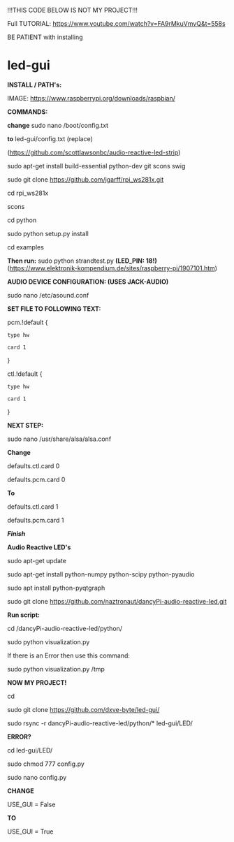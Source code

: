 !!!THIS CODE BELOW IS NOT MY PROJECT!!!

Full TUTORIAL: https://www.youtube.com/watch?v=FA9rMkuVmvQ&t=558s

BE PATIENT with installing

# led-gui

__INSTALL / PATH's:__


IMAGE: https://www.raspberrypi.org/downloads/raspbian/


__COMMANDS:__

__change__ sudo nano /boot/config.txt 

__to__ led-gui/config.txt (replace)

(https://github.com/scottlawsonbc/audio-reactive-led-strip)

sudo apt-get install build-essential python-dev git scons swig

sudo git clone https://github.com/jgarff/rpi_ws281x.git

cd rpi_ws281x

scons

cd python

sudo python setup.py install

cd examples

__Then run:__ sudo python strandtest.py __(LED_PIN: 18!)__
(https://www.elektronik-kompendium.de/sites/raspberry-pi/1907101.htm)

__AUDIO DEVICE CONFIGURATION: (USES JACK-AUDIO)__

sudo nano /etc/asound.conf

__SET FILE TO FOLLOWING TEXT:__

pcm.!default {

    type hw
    
    card 1
}

ctl.!default {

    type hw
    
    card 1
}

__NEXT STEP:__

sudo nano /usr/share/alsa/alsa.conf

__Change__

defaults.ctl.card 0

defaults.pcm.card 0

__To__

defaults.ctl.card 1

defaults.pcm.card 1

___Finish___



__Audio Reactive LED's__

sudo apt-get update

sudo apt-get install python-numpy python-scipy python-pyaudio

sudo apt install python-pyqtgraph

sudo git clone https://github.com/naztronaut/dancyPi-audio-reactive-led.git

__Run script:__

cd /dancyPi-audio-reactive-led/python/

sudo python visualization.py



If there is an Error then use this command:

sudo python visualization.py /tmp


__NOW MY PROJECT!__

cd

sudo git clone https://github.com/dxve-byte/led-gui/

sudo rsync -r dancyPi-audio-reactive-led/python/* led-gui/LED/

__ERROR?__

cd led-gui/LED/

sudo chmod 777 config.py

sudo nano config.py

__CHANGE__

USE_GUI = False

__TO__

USE_GUI = True
